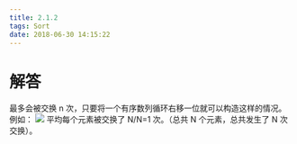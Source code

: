 ```yaml
---
title: 2.1.2
tags: Sort
date: 2018-06-30 14:15:22
---
```


# 解答

最多会被交换 n 次，只要将一个有序数列循环右移一位就可以构造这样的情况。 
例如：
![](./1.png)
平均每个元素被交换了 N/N=1 次。（总共 N 个元素，总共发生了 N 次交换）。
